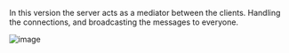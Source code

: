 In this version the server acts as a mediator between the clients. Handling the connections, and broadcasting the messages to everyone.

![image](https://user-images.githubusercontent.com/56000167/210021848-38739c78-1558-4df8-9006-b1665f459bde.png)
